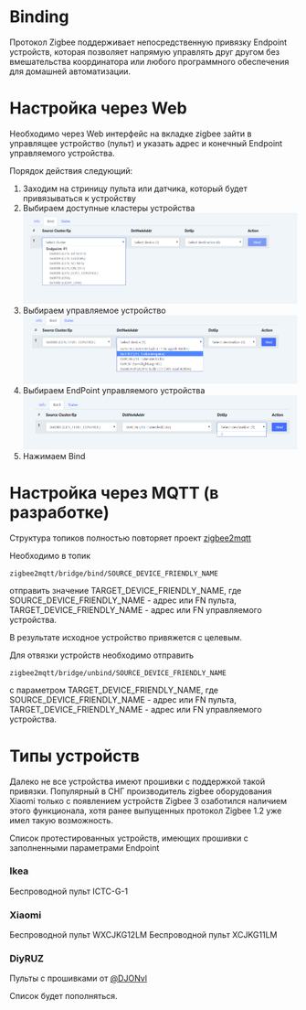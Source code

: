 # Binding

Протокол Zigbee поддерживает непосредственную привязку Endpoint устройств, которая позволяет  напрямую управлять друг другом без вмешательства координатора или любого программного обеспечения для домашней автоматизации.


# Настройка через Web 

Необходимо через Web интерфейс на вкладке zigbee зайти в управлящее устройство  (пульт) и указать адрес и конечный Endpoint управляемого устройства. 


Порядок действия следующий:
1) Заходим на стриницу пульта или датчика, который будет привязываться к устройству
2) Выбираем доступные кластеры устройства
![](/img/bind_cluster.png)
3) Выбираем управляемое устройство
![](/img/bind_dev.png)
4) Выбираем EndPoint  управляемого  устройства
![](/img/bind_ep.png)
5) Нажимаем Bind




# Настройка через MQTT (в разработке)

Структура топиков полностью повторяет проект [zigbee2mqtt](https://www.zigbee2mqtt.io/information/binding.html)

Необходимо в топик 

```
zigbee2mqtt/bridge/bind/SOURCE_DEVICE_FRIENDLY_NAME
```
отправить значение TARGET_DEVICE_FRIENDLY_NAME, где SOURCE_DEVICE_FRIENDLY_NAME - адрес или FN пульта, TARGET_DEVICE_FRIENDLY_NAME - адрес или FN управляемого устройства.

В результате  исходное устройство привяжется с целевым.  

Для отвязки устройств необходимо отправить 

```
zigbee2mqtt/bridge/unbind/SOURCE_DEVICE_FRIENDLY_NAME
```
с параметром TARGET_DEVICE_FRIENDLY_NAME,  где SOURCE_DEVICE_FRIENDLY_NAME - адрес или FN пульта, TARGET_DEVICE_FRIENDLY_NAME - адрес или FN управляемого устройства.






# Типы устройств
Далеко не все устройства имеют прошивки с поддержкой такой привязки. Популярный в СНГ производитель zigbee оборудования Xiaomi только с появлением устройств Zigbee 3 озаботился наличием этого функционала, хотя ранее  выпущенных протокол Zigbee 1.2 уже имел такую возможность. 

Список протестированных устройств, имеющих прошивки с заполненными параметрами Endpoint

### Ikea
Беспроводной пульт ICTC-G-1 

### Xiaomi 
Беспроводной пульт WXCJKG12LM
Беспроводной пульт XCJKG11LM

### DiyRUZ

Пульты с прошивками от  [@DJONvl](https://modkam.ru/?p=1264)


Список будет пополняться.

